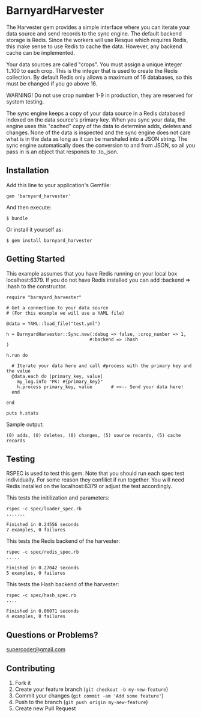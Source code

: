 # BarnyardHarvester

The Harvester gem provides a simple interface where you can iterate your data source and send records to the sync engine.  The default backend storage is Redis.  Since the workers will use Resque which requires Redis, this make sense to use Redis to cache the data.  However, any backend cache can be implemented.

Your data sources are called "crops".  You must assign a unique integer 1..100 to each crop.  This is the integer that is used to create the Redis collection.  By default Redis only allows a maximum of 16 databases, so this must be changed if you go above 16.

WARNING!  Do not use crop number 1-9 in production, they are reserved for system testing.

The sync engine keeps a copy of your data source in a Redis databased indexed on the data source's primary key.  When you sync your data, the engine uses this "cached" copy of the data to determine adds, deletes and changes.  None of the data is inspected and the sync engine does not care what is in the data as long as it can be marshaled into a JSON string.  The sync engine automatically does the conversion to and from JSON, so all you pass in is an object that responds to .to_json.

## Installation

Add this line to your application's Gemfile:

    gem 'barnyard_harvester'

And then execute:

    $ bundle

Or install it yourself as:

    $ gem install barnyard_harvester

## Getting Started

This example assumes that you have Redis running on your local box localhost:6379.  If you do not have Redis installed you can add :backend => :hash to the constructor.

    require "barnyard_harvester"

    # Get a connection to your data source
    # (For this example we will use a YAML file)

    @data = YAML::load_file("test.yml")

    h = BarnyardHarvester::Sync.new(:debug => false, :crop_number => 1,
                                   #:backend => :hash
    )

    h.run do

      # Iterate your data here and call #process with the primary key and the value
      @data.each do |primary_key, value|
        my_log.info "PK: #{primary_key}"
        h.process primary_key, value       # <<-- Send your data here!
      end

    end

    puts h.stats

Sample output:

    (0) adds, (0) deletes, (0) changes, (5) source records, (5) cache records

## Testing

RSPEC is used to test this gem.  Note that you should run each spec test individually.  For some reason they confilict if run together.  You will need Redis installed on the localhost:6379 or adjust the test accordingly.

This tests the initilization and parameters:

    rspec -c spec/loader_spec.rb
    .......

    Finished in 0.24556 seconds
    7 examples, 0 failures

This tests the Redis backend of the harvester:

    rspec -c spec/redis_spec.rb
    .....

    Finished in 0.27042 seconds
    5 examples, 0 failures

This tests the Hash backend of the harvester:

    rspec -c spec/hash_spec.rb
    ....

    Finished in 0.06071 seconds
    4 examples, 0 failures

## Questions or Problems?

supercoder@gmail.com

## Contributing

1. Fork it
2. Create your feature branch (`git checkout -b my-new-feature`)
3. Commit your changes (`git commit -am 'Add some feature'`)
4. Push to the branch (`git push origin my-new-feature`)
5. Create new Pull Request